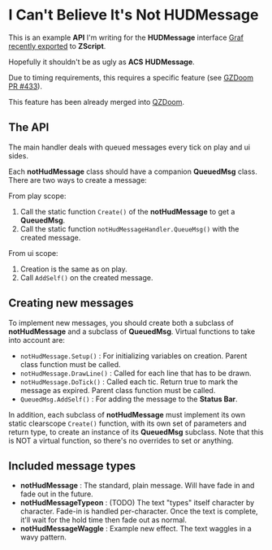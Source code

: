 # I Can't Believe It's Not HUDMessage

This is an example **API** I'm writing for the **HUDMessage** interface
[Graf recently exported](https://github.com/coelckers/gzdoom/commit/bb16e34bf4f589f74acbd51fe31e96c07d37b838)
to **ZScript**.

Hopefully it shouldn't be as ugly as **ACS** **HUDMessage**.

Due to timing requirements, this requires a specific feature (see
[GZDoom PR #433](https://github.com/coelckers/gzdoom/pull/433)).

This feature has been already merged into
[QZDoom](https://github.com/raa-eruanna/qzdoom).

## The API

The main handler deals with queued messages every tick on play and ui sides.

Each **notHudMessage** class should have a companion **QueuedMsg** class. There
are two ways to create a message:

From play scope:
1. Call the static function `Create()` of the **notHudMessage** to get a
   **QueuedMsg**.
2. Call the static function `notHudMessageHandler.QueueMsg()` with the created
   message.

From ui scope:
1. Creation is the same as on play.
2. Call `AddSelf()` on the created message.

## Creating new messages

To implement new messages, you should create both a subclass of
**notHudMessage** and a subclass of **QueuedMsg**. Virtual functions to take
into account are:

* `notHudMessage.Setup()` : For initializing variables on creation. Parent
  class function must be called.
* `notHudMessage.DrawLine()` : Called for each line that has to be drawn.
* `notHudMessage.DoTick()` : Called each tic. Return true to mark the message
  as expired. Parent class function must be called.
* `QueuedMsg.AddSelf()` : For adding the message to the **Status Bar**.

In addition, each subclass of **notHudMessage** must implement its own static
clearscope `Create()` function, with its own set of parameters and return type,
to create an instance of its **QueuedMsg** subclass. Note that this is NOT a
virtual function, so there's no overrides to set or anything.

## Included message types

* **notHudMessage** : The standard, plain message. Will have fade in and fade
  out in the future.
* **notHudMessageTypeon** : (TODO) The text "types" itself character by
  character. Fade-in is handled per-character. Once the text is complete, it'll
  wait for the hold time then fade out as normal.
* **notHudMessageWaggle** : Example new effect. The text waggles in a wavy
  pattern.
